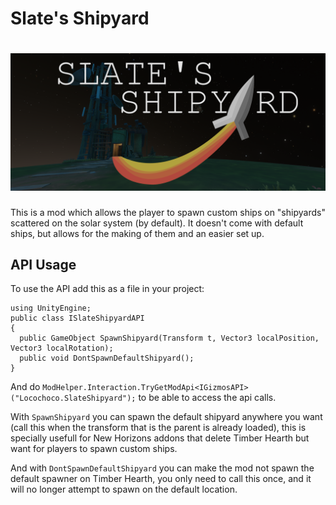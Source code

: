 # Slate's Shipyard

# ![Slate's Shipyard](pictures/slatesShipyard.png)

This is a mod which allows the player to spawn custom ships on "shipyards" scattered on the solar system (by default). It doesn't come with default ships, but allows for the making of them and an easier set up.

## API Usage
To use the API add this as a file in your project:
```Csharp
using UnityEngine;
public class ISlateShipyardAPI 
{
  public GameObject SpawnShipyard(Transform t, Vector3 localPosition, Vector3 localRotation);
  public void DontSpawnDefaultShipyard();
}
```
And do `ModHelper.Interaction.TryGetModApi<IGizmosAPI>("Locochoco.SlateShipyard");` to be able to access the api calls. 

With `SpawnShipyard` you can spawn the default shipyard anywhere you want (call this when the transform that is the parent is already loaded), this is specially usefull for New Horizons addons that delete Timber Hearth but want for players to spawn custom ships. 

And with `DontSpawnDefaultShipyard` you can make the mod not spawn the default spawner on Timber Hearth, you only need to call this once, and it will no longer attempt to spawn on the default location.
